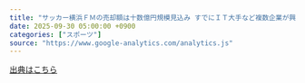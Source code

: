 ```yaml
---
title: "サッカー横浜ＦＭの売却額は十数億円規模見込み すでにＩＴ大手など複数企業が興味…１９年鹿島は１５億超 - スポーツ報知"
date: 2025-09-30 05:00:00 +0900
categories: ["スポーツ"]
source: "https://www.google-analytics.com/analytics.js"
---
```


[出典はこちら](https://www.google-analytics.com/analytics.js)
